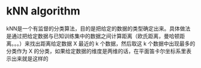 # kNN algorithm

<!--
ID: 01241bdc-0ac1-43fd-850a-81f907035c49
Status: draft
Date: 2017-05-29T15:22:00
Modified: 2017-05-29T15:22:00
wp_id: 478
-->

kNN是一个有监督的分类算法，目的是把给定的数据的类型确定出来。具体做法是通过把给定数据与已知训练集中的数据之间计算距离（欧氏距离，曼哈顿距离。。。）来找出距离给定数据 X 最近的 k 个数据，然后取这 k 个数据中出现最多的分类作为 X 的分类，如果给定数据的维度是两维的话，在平面笛卡尔坐标系里表示出来就是这样的